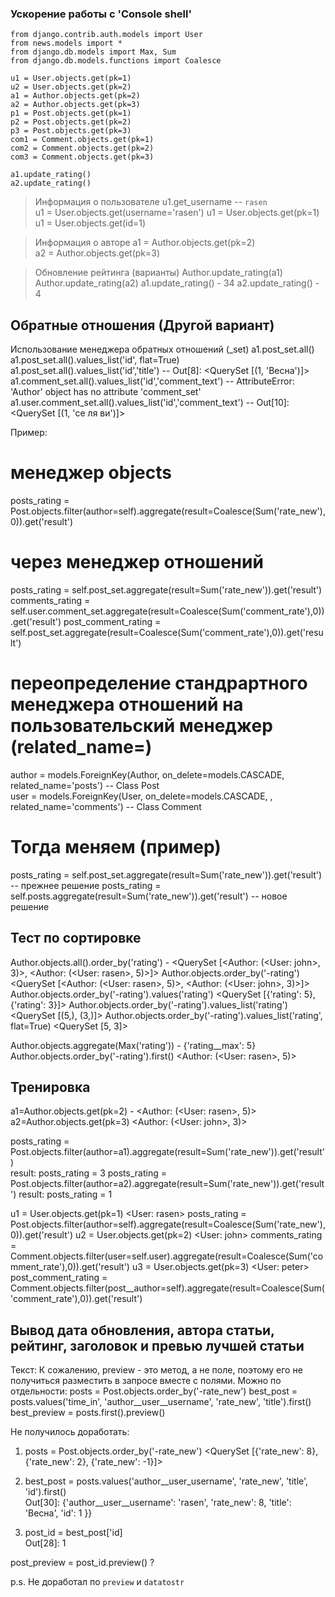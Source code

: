 
### Ускорение работы с 'Console shell'

```
from django.contrib.auth.models import User
from news.models import *
from django.db.models import Max, Sum
from django.db.models.functions import Coalesce

u1 = User.objects.get(pk=1)
u2 = User.objects.get(pk=2)
a1 = Author.objects.get(pk=2)
a2 = Author.objects.get(pk=3)
p1 = Post.objects.get(pk=1)
p2 = Post.objects.get(pk=2)
p3 = Post.objects.get(pk=3)
com1 = Comment.objects.get(pk=1)
com2 = Comment.objects.get(pk=2)
com3 = Comment.objects.get(pk=3)

a1.update_rating()  
a2.update_rating()
```

> Информация о пользователе 
    u1.get_username -- `rasen`  
    u1 = User.objects.get(username='rasen') 
    u1 = User.objects.get(pk=1) 
    u1 = User.objects.get(id=1)

> Информация о авторе
a1 = Author.objects.get(pk=2)    
a2 = Author.objects.get(pk=3)

> Обновление рейтинга (варианты) 
Author.update_rating(a1) 
Author.update_rating(a2)
a1.update_rating() - 34
a2.update_rating() - 4

Обратные отношения (Другой вариант)
-----------------------------------
Использование менеджера обратных отношений (_set) 
a1.post_set.all()
a1.post_set.all().values_list('id', flat=True)
a1.post_set.all().values_list('id','title')  -- Out[8]: <QuerySet [(1, 'Весна')]>
a1.comment_set.all().values_list('id','comment_text') -- AttributeError: 'Author' object has no attribute 'comment_set'
a1.user.comment_set.all().values_list('id','comment_text') -- Out[10]: <QuerySet [(1, 'се ля ви')]>

Пример:
# менеджер objects
posts_rating = Post.objects.filter(author=self).aggregate(result=Coalesce(Sum('rate_new'),0)).get('result')
# через менеджер отношений
posts_rating = self.post_set.aggregate(result=Sum('rate_new')).get('result') 
comments_rating = self.user.comment_set.aggregate(result=Coalesce(Sum('comment_rate'),0)).get('result')
post_comment_rating = self.post_set.aggregate(result=Coalesce(Sum('comment_rate'),0)).get('result')

#  переопределение стандрартного менеджера отношений на пользовательский менеджер (related_name=)
author = models.ForeignKey(Author, on_delete=models.CASCADE, related_name='posts') -- Class Post  
user = models.ForeignKey(User, on_delete=models.CASCADE, , related_name='comments')   -- Class Comment
# Тогда меняем (пример)
posts_rating = self.post_set.aggregate(result=Sum('rate_new')).get('result')  -- прежнее решение 
posts_rating = self.posts.aggregate(result=Sum('rate_new')).get('result')   -- новое решение


Тест по  сортировке 
----------------------------
Author.objects.all().order_by('rating') - <QuerySet [<Author: (<User: john>, 3)>, <Author: (<User: rasen>, 5)>]>
Author.objects.order_by('-rating') <QuerySet [<Author: (<User: rasen>, 5)>, <Author: (<User: john>, 3)>]>
Author.objects.order_by('-rating').values('rating')  <QuerySet [{'rating': 5}, {'rating': 3}]>
Author.objects.order_by('-rating').values_list('rating') <QuerySet [(5,), (3,)]>
Author.objects.order_by('-rating').values_list('rating', flat=True) <QuerySet [5, 3]>

Author.objects.aggregate(Max('rating')) - {'rating__max': 5}
Author.objects.order_by('-rating').first() <Author: (<User: rasen>, 5)>

Тренировка
------------
a1=Author.objects.get(pk=2) - <Author: (<User: rasen>, 5)>
a2=Author.objects.get(pk=3) <Author: (<User: john>, 3)>

posts_rating = Post.objects.filter(author=a1).aggregate(result=Sum('rate_new')).get('result')    
result: posts_rating = 3 
posts_rating = Post.objects.filter(author=a2).aggregate(result=Sum('rate_new')).get('result')
result: posts_rating = 1

u1 = User.objects.get(pk=1) <User: rasen>
posts_rating = Post.objects.filter(author=self).aggregate(result=Coalesce(Sum('rate_new'),0)).get('result')
u2 = User.objects.get(pk=2)  <User: john>
comments_rating = Comment.objects.filter(user=self.user).aggregate(result=Coalesce(Sum('comment_rate'),0)).get('result')
u3 = User.objects.get(pk=3)  <User: peter>
post_comment_rating = Comment.objects.filter(post__author=self).aggregate(result=Coalesce(Sum('comment_rate'),0)).get('result')   

Вывод дата обновления, автора статьи,  рейтинг, заголовок и превью лучшей статьи
-------------------------------------------------------------------------------
Текст:
К сожалению, preview - это метод, а не поле, поэтому его не получиться разместить в запросе 
вместе с полями.
Можно по отдельности:
posts = Post.objects.order_by('-rate_new')
best_post = posts.values('time_in', 'author__user__username', 'rate_new', 'title').first()
best_preview = posts.first().preview() 

Не получилось доработать:

1. posts = Post.objects.order_by('-rate_new') 
<QuerySet [{'rate_new': 8}, {'rate_new': 2}, {'rate_new': -1}]>

2. best_post = posts.values('author__user_username', 'rate_new', 'title', 'id').first()  
Out[30]: {'author__user__username': 'rasen', 'rate_new': 8, 'title': 'Весна', 'id': 1 }}

3. post_id = best_post['id]  
Out[28]: 1

post_preview = post_id.preview() ?   

p.s. Не доработал по `preview` и `datatostr`
